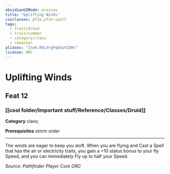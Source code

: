 ```yaml
---
obsidianUIMode: preview
title: "Uplifting Winds"
cssclasses: pf2e,pf2e-spell
tags:
  - trait/druid
  - trait/common
  - category/class
  - remaster
aliases: "Item.RbLVrgPqkGuV1DHc"
license: ORC
---
```

# Uplifting Winds
## Feat 12
### [[cool folder/Important stuff/Reference/Classes/Druid]]

**Category** class; 



**Prerequisites** storm order
* * *
The winds are eager to keep you aloft. When you are flying and Cast a Spell that has the air or electricity traits, you gain a +10 status bonus to your fly Speed, and you can immediately Fly up to half your Speed.

*Source: Pathfinder Player Core*
*ORC*